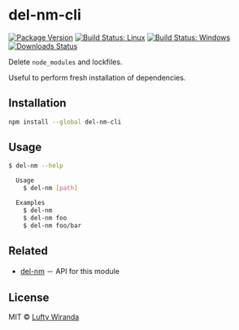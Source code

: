 # del-nm-cli

[![Package Version](https://img.shields.io/npm/v/del-nm-cli.svg)](https://www.npmjs.com/package/del-nm-cli)
[![Build Status: Linux](https://img.shields.io/travis/luftywiranda13/del-nm-cli/master.svg)](https://travis-ci.org/luftywiranda13/del-nm-cli)
[![Build Status: Windows](https://ci.appveyor.com/api/projects/status/0fpvo92qlwpt5l3t/branch/master?svg=true)](https://ci.appveyor.com/project/luftywiranda13/del-nm-cli/branch/master)
[![Downloads Status](https://img.shields.io/npm/dm/del-nm-cli.svg)](https://npm-stat.com/charts.html?package=del-nm-cli&from=2016-04-01)

Delete `node_modules` and lockfiles.

Useful to perform fresh installation of dependencies.

## Installation

```sh
npm install --global del-nm-cli
```

## Usage

```sh
$ del-nm --help

  Usage
    $ del-nm [path]

  Examples
    $ del-nm
    $ del-nm foo
    $ del-nm foo/bar
```

## Related

- [del-nm](https://github.com/luftywiranda13/del-nm) － API for this module

## License

MIT &copy; [Lufty Wiranda](https://www.luftywiranda.com)
